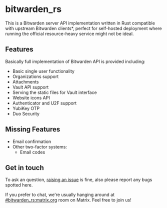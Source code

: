 # bitwarden_rs
This is a Bitwarden server API implementation written in Rust compatible with upstream Bitwarden clients*, perfect for self-hosted deployment where running the official resource-heavy service might not be ideal.

## Features
Basically full implementation of Bitwarden API is provided including:

* Basic single user functionality
* Organizations support
* Attachments
* Vault API support
* Serving the static files for Vault interface
* Website icons API
* Authenticator and U2F support
* YubiKey OTP
* Duo Security

## Missing Features
* Email confirmation
* Other two-factor systems:
  * Email codes

## Get in touch
To ask an question, [raising an issue](https://github.com/dani-garcia/bitwarden_rs/issues/new) is fine, also please report any bugs spotted here.

If you prefer to chat, we're usually hanging around at [#bitwarden_rs:matrix.org](https://matrix.to/#/#bitwarden_rs:matrix.org) room on Matrix. Feel free to join us!